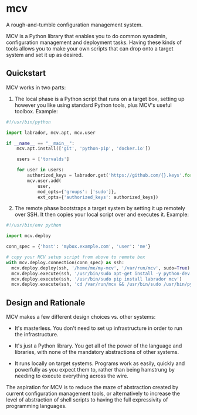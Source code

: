 mcv
===

A rough-and-tumble configuration management system.

MCV is a Python library that enables you to do common sysadmin,
configuration management and deployment tasks.  Having these kinds of
tools allows you to make your own scripts that can drop onto a target
system and set it up as desired.

Quickstart
----------

MCV works in two parts:

1. The local phase is a Python script that runs on a target box,
   setting up however you like using standard Python tools, plus
   MCV's useful toolbox.  Example:

```python
#!/usr/bin/python

import labrador, mcv.apt, mcv.user

if __name__ == "__main__":
    mcv.apt.install(['git', 'python-pip', 'docker.io'])

    users = ['torvalds']

    for user in users:
        authorized_keys = labrador.get('https://github.com/{}.keys'.format(user))
        mcv.user.add(
            user,
            mod_opts={'groups': ['sudo']},
            ext_opts={'authorized_keys': authorized_keys})
```

2. The remote phase bootstraps a target system by setting it up
   remotely over SSH.  It then copies your local script over and executes
   it.  Example:

```python
#!/usr/bin/env python

import mcv.deploy

conn_spec = {'host': 'mybox.example.com', 'user': 'me'}

# copy your MCV setup script from above to remote box
with mcv.deploy.connection(conn_spec) as ssh:
  mcv.deploy.deploy(ssh, '/home/me/my-mcv', '/var/run/mcv', sudo=True)
  mcv.deploy.execute(ssh, '/usr/bin/sudo apt-get install -y python-dev python-pip')
  mcv.deploy.execute(ssh, '/usr/bin/sudo pip install labrador mcv')
  mcv.deploy.execute(ssh, 'cd /var/run/mcv && /usr/bin/sudo /usr/bin/python ./m.py')
```

Design and Rationale 
--------------------

MCV makes a few different design choices vs. other systems:

- It's masterless.  You don't need to set up infrastructure in
  order to run the infrastructure.

- It's just a Python library.  You get all of the power of the
  language and libraries, with none of the mandatory abstractions
  of other systems.

- It runs locally on target systems.  Programs work as easily,
  quickly and powerfully as you expect them to, rather than
  being hamstrung by needing to execute everything across the wire.

The aspiration for MCV is to reduce the maze of abstraction created by
current configuration management tools, or alternatively to increase
the level of abstraction of shell scripts to having the full
expressivity of programming languages.
